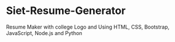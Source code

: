 # Siet-Resume-Generator
Resume Maker with college Logo and Using HTML, CSS, Bootstrap, JavaScript, Node.js and Python
